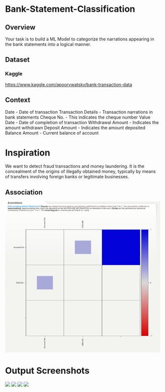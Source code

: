 # Bank-Statement-Classification

## Overview
Your task is to build a ML Model to categorize the narrations appearing in the bank statements into a logical manner.

## Dataset
### Kaggle
https://www.kaggle.com/apoorvwatsky/bank-transaction-data


## Context

Date - Date of transaction
Transaction Details - Transaction narrations in bank statements
Cheque No. - This indicates the cheque number
Value Date - Date of completion of transaction
Withdrawal Amount - Indicates the amount withdrawn
Deposit Amount - Indicates the amount deposited
Balance Amount - Current balance of account


# Inspiration
We want to detect fraud transactions and money laundering. It is the concealment of the origins of illegally obtained money, typically by means of transfers involving foreign banks or legitimate businesses.

## Association
![](https://github.com/Dhyani01/Bank-Statement-Classification/blob/main/Association.PNG)
# Output Screenshots
![](https://github.com/Dhyani01/Bank-Statement-Classification-/blob/main/compare1.PNG)
![](https://github.com/Dhyani01/Bank-Statement-Classification-/blob/main/compare2.PNG)
![](https://github.com/Dhyani01/Bank-Statement-Classification-/blob/main/bank1.PNG)
![](https://github.com/Dhyani01/Bank-Statement-Classification-/blob/main/bank2.PNG)
